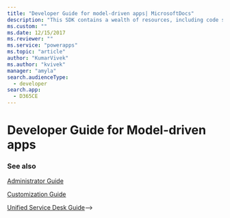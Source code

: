 ```yaml
---
title: "Developer Guide for model-driven apps| MicrosoftDocs"
description: "This SDK contains a wealth of resources, including code samples, which are designed to help you build powerful vertical applications using the Customer Engagement platform. It is a guide for developers writing solutions, server-side code, client applications and extensions, custom business logic, plug-ins, integration modules, custom workflow modules and more. The SDK contains an architectural overview of Customer Engagement, the entity model, security model, web services, and sample code."
ms.custom: ""
ms.date: 12/15/2017
ms.reviewer: ""
ms.service: "powerapps"
ms.topic: "article"
author: "KumarVivek"
ms.author: "kvivek"
manager: "amyla"
search.audienceType: 
  - developer
search.app: 
  - D365CE
---
```

# Developer Guide for Model-driven apps

<!--[!INCLUDE[](../includes/cc_applies_to_update_9_0_0.md)]

Welcome to the [!INCLUDE[pn_dynamics_crm](../includes/pn-dynamics-crm.md)] Customer Engagement Developer Guide (formerly referred to as the Dynamics 365 SDK). This documentation is for version 9.0, known as [!INCLUDE[pn_crm_9_0_0_online](../includes/pn-crm-9-0-0-online.md)], which is an online only release.

<table>
<tr>
<td>

<h2> Get started </h2>
<li><a href="get-started-sdk.md" data-raw-source="[Get started with the SDK](get-started-sdk.md)">Get started with the SDK</a></li>
<li><a href="developer-tools.md" data-raw-source="[Developer tools](developer-tools.md)">Developer tools</a></li>
<li><a href="choose-development-style.md" data-raw-source="[Choose your development style](choose-development-style.md)">Choose your development style</a></li>
<li><a href="security-dev/security-model.md" data-raw-source="[Understand security model](security-dev/security-model.md)">Understand security model</a></li>
</td>
<td>

<h2> Connect </h2>

<li><a href="connect-customer-engagement-web-services-using-oauth.md" data-raw-source="[Using OAuth](connect-customer-engagement-web-services-using-oauth.md)">Using OAuth</a></li>
<li><a href="oauth-cross-origin-resource-sharing-connect-single-page-application.md" data-raw-source="[Using Oauth with CORS](oauth-cross-origin-resource-sharing-connect-single-page-application.md)">Using Oauth with CORS</a></li>
<li><a href="active-directory-claims-based-authentication.md" data-raw-source="[Active Directory and claims-based auth](active-directory-claims-based-authentication.md)">Active Directory and claims-based auth</a></li>
<li><a href="build-windows-client-applications-xrm-tools.md" data-raw-source="[XRM tooling](build-windows-client-applications-xrm-tools.md)">XRM tooling</a></li>
<li><a href="build-web-applications-server-server-s2s-authentication.md" data-raw-source="[Server-to-Server (S2S) auth](build-web-applications-server-server-s2s-authentication.md)">Server-to-Server (S2S) auth</a></li>
</td>
</tr>

<tr>
<td>
<h2> Manage customer data </h2>

<li><a href="model-business-data.md" data-raw-source="[Model your business data](model-business-data.md)">Model your business data</a></li>
<li><a href="audit-entity-data-changes.md" data-raw-source="[Audit data changes](audit-entity-data-changes.md)">Audit data changes</a></li>
<li><a href="detect-duplicate-data-for-developers.md" data-raw-source="[Detect duplicate data](detect-duplicate-data-for-developers.md)">Detect duplicate data</a></li>
<li><a href="import-data.md" data-raw-source="[Import data](import-data.md)">Import data</a></li>
<li><a href="virtual-entities/get-started-ve.md" data-raw-source="[Virtual entities](virtual-entities/get-started-ve.md)">Virtual entities</a></li>
</td>
<td>
<h2> Use web services</h2>

<li><a href="use-microsoft-dynamics-365-web-api.md" data-raw-source="[Web API](use-microsoft-dynamics-365-web-api.md)">Web API</a></li>
<li><a href="org-service/get-started-managed-code-application-development.md" data-raw-source="[Organization service](org-service/get-started-managed-code-application-development.md)">Organization service</a></li>
<li><a href="use-discovery-service.md" data-raw-source="[Discovery service](use-discovery-service.md)">Discovery service</a></li>
<li><a href="online-management-api.md" data-raw-source="[Online Management API](online-management-api.md)">Online Management API</a></li>
</td>
</tr>

<tr>
<td>
<h2> Extend </h2>
<li><a href="create-manage-custom-business-apps-using-code.md" data-raw-source="[Custom business apps](create-manage-custom-business-apps-using-code.md)">Custom business apps</a></li>
<li><a href="write-plugin-extend-business-processes.md" data-raw-source="[Plug-ins](write-plugin-extend-business-processes.md)">Plug-ins</a></li>
<li><a href="automate-business-processes-customer-engagement.md" data-raw-source="[Automate business processes](automate-business-processes-customer-engagement.md)">Automate business processes</a></li>
<li><a href="asynchronous-service.md" data-raw-source="[Asynchronous service](asynchronous-service.md)">Asynchronous service</a></li>
<li><a href="azure-extensions.md" data-raw-source="[Azure extensions](azure-extensions.md)">Azure extensions</a></li>
<li><a href="use-webhooks.md" data-raw-source="[Webhooks](use-webhooks.md)">Webhooks</a></li>
<li><a href="clientapi/client-scripting.md" data-raw-source="[Client scripting (Client API)](clientapi/client-scripting.md)">Client scripting (Client API)</a></li>
</td>
<td>

<h2> Customize </h2>

<li><a href="customize-dev/customize-entity-forms.md" data-raw-source="[Entity forms](customize-dev/customize-entity-forms.md)">Entity forms</a></li>
<li><a href="customize-dev/customize-entity-views.md" data-raw-source="[Entity views](customize-dev/customize-entity-views.md)">Entity views</a></li>
<li><a href="customize-dev/customize-visualizations-dashboards.md" data-raw-source="[Visualizations and dashboards](customize-dev/customize-visualizations-dashboards.md)">Visualizations and dashboards</a></li>
<li><a href="customize-dev/customize-commands-ribbon.md" data-raw-source="[Commands and the ribbon](customize-dev/customize-commands-ribbon.md)">Commands and the ribbon</a></li>
<li><a href="customize-dev/when-edit-customization-file.md" data-raw-source="[Edit customizations file](customize-dev/when-edit-customization-file.md)">Edit customizations file</a></li>
</td>
</tr>

<tr>
<td>
<h2> Package extensions and customizations </h2>
<li><a href="package-distribute-extensions-use-solutions.md" data-raw-source="[Use solutions](package-distribute-extensions-use-solutions.md)">Use solutions</a></li>
<li><a href="create-packages-package-deployer.md" data-raw-source="[Use Package Deployer](create-packages-package-deployer.md)">Use Package Deployer</a></li>
<li><a href="compress-extract-solution-file-solutionpackager.md" data-raw-source="[Use SolutionPackager](compress-extract-solution-file-solutionpackager.md)">Use SolutionPackager</a></li>
<li><a href="publish-app-appsource.md" data-raw-source="[Publish your app on AppSource](publish-app-appsource.md)">Publish your app on AppSource</a></li>
</td>

<td>
<h2> Programming reference </h2>

<li><a href="about-entity-reference.md" data-raw-source="[Entity Reference](about-entity-reference.md)">Entity Reference</a></li>
<li><a href="/dynamics365/customer-engagement/web-api/about" data-raw-source="[Web API Reference](/dynamics365/customer-engagement/web-api/about)">Web API Reference</a></li>
<li><a href="https://docs.microsoft.com/dotnet/api/?view=dynamics-general-ce-9" data-raw-source="[Organization Service Reference](https://docs.microsoft.com/dotnet/api/?view=dynamics-general-ce-9)">Organization Service Reference</a></li>
<li><a href="clientapi/reference.md" data-raw-source="[Client API Reference](clientapi/reference.md)">Client API Reference</a></li>
</td>
</tr>

<tr>
<td>
<h2> Additional resources </h2>

<li><a href="../field-service/developer/connected-field-service-developer-guide.md" data-raw-source="[Developer Guide for Connected Field Service](../field-service/developer/connected-field-service-developer-guide.md)">Developer Guide for Connected Field Service</a></li>
<!--<li>[Developer Guide for Dynamics 365 for Marketing](../marketing/developer/marketing-developer-guide.md)</li>-->

</td>

<td>

</td>
</tr>


</table>


### See also

[Administrator Guide](../admin/admin-guide.md)

[Customization Guide](../customize/overview.md)

[Unified Service Desk Guide](../unified-service-desk/unified-service-desk.md)-->


